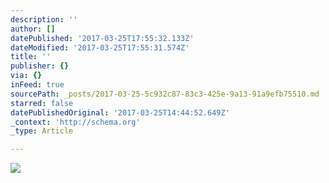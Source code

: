 ```yaml
---
description: ''
author: []
datePublished: '2017-03-25T17:55:32.133Z'
dateModified: '2017-03-25T17:55:31.574Z'
title: ''
publisher: {}
via: {}
inFeed: true
sourcePath: _posts/2017-03-25-5c932c87-83c3-425e-9a13-91a9efb75510.md
starred: false
datePublishedOriginal: '2017-03-25T14:44:52.649Z'
_context: 'http://schema.org'
_type: Article

---
```

![](https://the-grid-user-content.s3-us-west-2.amazonaws.com/fb32d6fe-ce5d-4251-a50e-dbf90ef085d0.jpg)